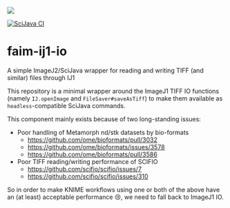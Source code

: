 [![](https://github.com/fmi-basel/faim-ij1-io/actions/workflows/build-main.yml/badge.svg)](https://github.com/fmi-basel/faim-ij1-io/actions/workflows/build-main.yml)

[![SciJava CI](https://github.com/fmi-basel/faim-ij1-io/actions//workflows/.gitaction.yml/badge.svg)](https://github.com/fmi-basel/faim-ij1-io/actions//workflows/.gitaction.yml)

# faim-ij1-io

A simple ImageJ2/SciJava wrapper for reading and writing TIFF (and similar) files through IJ1

This repository is a minimal wrapper around the ImageJ1 TIFF IO functions (namely `IJ.openImage` and `FileSaver#saveAsTiff`)
to make them available as `headless`-compatible SciJava commands.

This component mainly exists because of two long-standing issues:

* Poor handling of Metamorph nd/stk datasets by bio-formats
  * https://github.com/ome/bioformats/pull/3032
  * https://github.com/ome/bioformats/issues/3578
  * https://github.com/ome/bioformats/pull/3586
* Poor TIFF reading/writing performance of SCIFIO
  * https://github.com/scifio/scifio/issues/7
  * https://github.com/scifio/scifio/issues/310

So in order to make KNIME workflows using one or both of the above have an (at least) acceptable performance :cry:, we need to fall back to ImageJ1 IO.
